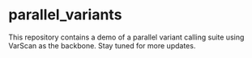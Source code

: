 # parallel_variants

This repository contains a demo of a parallel variant calling suite using VarScan as the backbone. Stay tuned for more updates.
